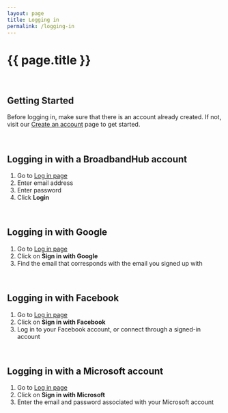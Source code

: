 ```yaml
---
layout: page
title: Logging in
permalink: /logging-in
---
```


# {{ page.title }}
<br>

## Getting Started 
Before logging in, make sure that there is an account already created. If not, visit our [Create an account](https://broadband-hub.github.io/help-pages/create-an-account) page to get started.

<br>

## Logging in with a BroadbandHub account
1. Go to [Log in page](https://app.broadbandhub.us/login) 
2. Enter email address
3. Enter password
4. Click **Login**

<br>

## Logging in with Google
1. Go to [Log in page](https://app.broadbandhub.us/login) 
2. Click on **Sign in with Google**
3. Find the email that corresponds with the email you signed up with 

<br>

## Logging in with Facebook
1. Go to [Log in page](https://app.broadbandhub.us/login) 
2. Click on **Sign in with Facebook**
3. Log in to your Facebook account, or connect through a signed-in account

<br>

## Logging in with a Microsoft account
1. Go to [Log in page](https://app.broadbandhub.us/login) 
2. Click on **Sign in with Microsoft**
3. Enter the email and password associated with your Microsoft account